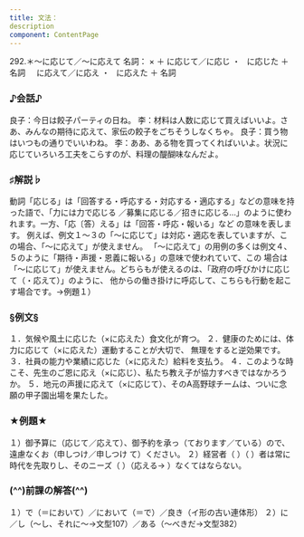 ```yaml
---
title: 文法：
description
component: ContentPage
---
```



292.＊～に応じて／～に応えて
名詞： × ＋ に応じて／に応じ ・
  に応じた ＋ 名詞  
  に応えて／に応え ・
  に応えた ＋ 名詞  
### ♪会話♪
良子：今日は餃子パーティの日ね。
李：材料は人数に応じて買えばいいよ。さあ、みんなの期待に応えて、家伝の餃子をごちそうしなくちゃ。 良子：買う物はいつもの通りでいいわね。
李：ああ、ある物を買ってくればいいよ。状況に応じていろいろ工夫をこらすのが、料理の醍醐味なんだよ。
### ♯解説♭
動詞「応じる」は「回答する・呼応する・対応する・適応する」などの意味を持った語で、「力には力で応じる
／募集に応じる／招きに応じる…」のように使われます。一方、「応〔答）える」は「回答・呼応・報いる」など の意味を表します。
例えば、例文１～３の「～に応じて」は対応・適応を表していますが、この場合、「～に応えて」が使えません。 「～に応えて」の用例の多くは例文４、５のように「期待・声援・恩義に報いる」の意味で使われていて、この 場合は「～に応じて」が使えません。どちらもが使えるのは、「政府の呼びかけに応じて（・応えて）」のように、 他からの働き掛けに呼応して、こちらも行動を起こす場合です。→例題１）
### §例文§
１．気候や風土に応じた（×に応えた）食文化が育つ。
２．健康のためには、体力に応じて（×に応えた）運動することが大切で、 無理をすると逆効果です。
３．社員の能力や業績に応じた（×に応えた）給料を支払う。
４．このような時こそ、先生のご恩に応え（×に応じ）、私たち教え子が協力すべきではなかろうか。
５．地元の声援に応えて（×に応じて）、そのA高野球チームは、ついに念願の甲子園出場を果たした。
### ★例題★
１）御予算に（応じて／応えて）、御予約を承っ（ております／ている）ので、遠慮なくお（申しつけ／申しつけ て）ください。
２）経営者（ ）（ ）者は常に時代を先取りし、そのニーズ（ ）（応える→ ）なくてはならない。
### (^^)前課の解答(^^)
１）で（＝において）／において（＝で）／良き（イ形の古い連体形）
２）に／し（～し、それに～→文型107）／ある（～べきだ→文型382）
